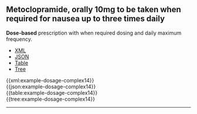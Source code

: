 ## Metoclopramide, orally 10mg to be taken when required for nausea up to three times daily

<div class="nhsd-a-box nhsd-a-box--bg-light-blue nhsd-!t-margin-bottom-6 nhsd-t-body">
    <strong>Dose-based</strong> prescription with when required dosing and daily maximum frequency.
</div>

<!--// start of code snippet -->
<div>
    <ul class="nav nav-tabs" role="tablist">
      <li role="presentation" class="active">
        <a href="#xml-22" aria-controls="xml" role="tab" data-toggle="tab">XML</a>
      </li>
      <li role="presentation">
        <a href="#json-22" aria-controls="json" role="tab" data-toggle="tab">JSON</a>
      </li>
        <li role="presentation">
        <a href="#table-22" aria-controls="table" role="tab" data-toggle="tab">Table</a>
      </li>
      <li role="presentation">
        <a href="#tree-22" aria-controls="tree" role="tab" data-toggle="tab">Tree</a>
      </li>
  </ul>

  <!-- Tab panes -->
  <div class="tab-content snippet">
    <div role="tabpanel" class="tab-pane active" id="xml-22">
      {{xml:example-dosage-complex14}}
    </div>
    <div role="tabpanel" class="tab-pane" id="json-22">
      {{json:example-dosage-complex14}}
    </div>
    <div role="tabpanel" class="tab-pane" id="table-22">
      {{table:example-dosage-complex14}}
    </div>
    <div role="tabpanel" class="tab-pane" id="tree-22">
      {{tree:example-dosage-complex14}}
    </div>
  </div>
</div>
<!--// end of code snippet -->

---